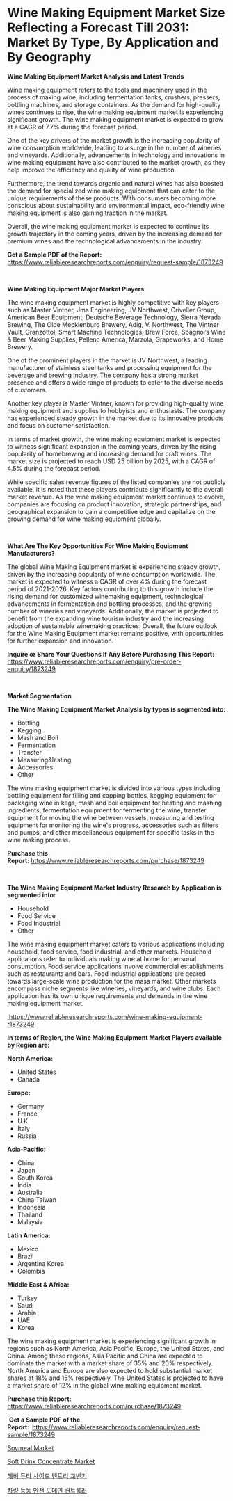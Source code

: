 <p><h1>Wine Making Equipment Market Size Reflecting a Forecast Till 2031: Market By Type, By Application and By Geography</h1></p><p><strong>Wine Making Equipment Market Analysis and Latest Trends</strong></p>
<p><p>Wine making equipment refers to the tools and machinery used in the process of making wine, including fermentation tanks, crushers, pressers, bottling machines, and storage containers. As the demand for high-quality wines continues to rise, the wine making equipment market is experiencing significant growth. The wine making equipment market is expected to grow at a CAGR of 7.7% during the forecast period.</p><p>One of the key drivers of the market growth is the increasing popularity of wine consumption worldwide, leading to a surge in the number of wineries and vineyards. Additionally, advancements in technology and innovations in wine making equipment have also contributed to the market growth, as they help improve the efficiency and quality of wine production.</p><p>Furthermore, the trend towards organic and natural wines has also boosted the demand for specialized wine making equipment that can cater to the unique requirements of these products. With consumers becoming more conscious about sustainability and environmental impact, eco-friendly wine making equipment is also gaining traction in the market.</p><p>Overall, the wine making equipment market is expected to continue its growth trajectory in the coming years, driven by the increasing demand for premium wines and the technological advancements in the industry.</p></p>
<p><strong>Get a Sample PDF of the Report:&nbsp;</strong> <a href="https://www.reliableresearchreports.com/enquiry/request-sample/1873249">https://www.reliableresearchreports.com/enquiry/request-sample/1873249</a></p>
<p>&nbsp;</p>
<p><strong>Wine Making Equipment Major Market Players</strong></p>
<p><p>The wine making equipment market is highly competitive with key players such as Master Vintner, Jma Engineering, JV Northwest, Criveller Group, American Beer Equipment, Deutsche Beverage Technology, Sierra Nevada Brewing, The Olde Mecklenburg Brewery, Adig, V. Northwest, The Vintner Vault, Granzottol, Smart Machine Technologies, Brew Force, Spagnol’s Wine & Beer Making Supplies, Pellenc America, Marzola, Grapeworks, and Home Brewery. </p><p>One of the prominent players in the market is JV Northwest, a leading manufacturer of stainless steel tanks and processing equipment for the beverage and brewing industry. The company has a strong market presence and offers a wide range of products to cater to the diverse needs of customers.</p><p>Another key player is Master Vintner, known for providing high-quality wine making equipment and supplies to hobbyists and enthusiasts. The company has experienced steady growth in the market due to its innovative products and focus on customer satisfaction.</p><p>In terms of market growth, the wine making equipment market is expected to witness significant expansion in the coming years, driven by the rising popularity of homebrewing and increasing demand for craft wines. The market size is projected to reach USD 25 billion by 2025, with a CAGR of 4.5% during the forecast period.</p><p>While specific sales revenue figures of the listed companies are not publicly available, it is noted that these players contribute significantly to the overall market revenue. As the wine making equipment market continues to evolve, companies are focusing on product innovation, strategic partnerships, and geographical expansion to gain a competitive edge and capitalize on the growing demand for wine making equipment globally.</p></p>
<p>&nbsp;</p>
<p><strong>What Are The Key Opportunities For Wine Making Equipment Manufacturers?</strong></p>
<p><p>The global Wine Making Equipment market is experiencing steady growth, driven by the increasing popularity of wine consumption worldwide. The market is expected to witness a CAGR of over 4% during the forecast period of 2021-2026. Key factors contributing to this growth include the rising demand for customized winemaking equipment, technological advancements in fermentation and bottling processes, and the growing number of wineries and vineyards. Additionally, the market is projected to benefit from the expanding wine tourism industry and the increasing adoption of sustainable winemaking practices. Overall, the future outlook for the Wine Making Equipment market remains positive, with opportunities for further expansion and innovation.</p></p>
<p><strong>Inquire or Share Your Questions If Any Before Purchasing This Report:</strong> <a href="https://www.reliableresearchreports.com/enquiry/pre-order-enquiry/1873249">https://www.reliableresearchreports.com/enquiry/pre-order-enquiry/1873249</a></p>
<p>&nbsp;</p>
<p><strong>Market Segmentation</strong></p>
<p><strong>The Wine Making Equipment Market Analysis by types is segmented into:</strong></p>
<p><ul><li>Bottling</li><li>Kegging</li><li>Mash and Boil</li><li>Fermentation</li><li>Transfer</li><li>Measuring&lesting</li><li>Accessories</li><li>Other</li></ul></p>
<p><p>The wine making equipment market is divided into various types including bottling equipment for filling and capping bottles, kegging equipment for packaging wine in kegs, mash and boil equipment for heating and mashing ingredients, fermentation equipment for fermenting the wine, transfer equipment for moving the wine between vessels, measuring and testing equipment for monitoring the wine's progress, accessories such as filters and pumps, and other miscellaneous equipment for specific tasks in the wine making process.</p></p>
<p><strong>Purchase this Report:&nbsp;</strong><a href="https://www.reliableresearchreports.com/purchase/1873249">https://www.reliableresearchreports.com/purchase/1873249</a></p>
<p>&nbsp;</p>
<p><strong>The Wine Making Equipment Market Industry Research by Application is segmented into:</strong></p>
<p><ul><li>Household</li><li>Food Service</li><li>Food Industrial</li><li>Other</li></ul></p>
<p><p>The wine making equipment market caters to various applications including household, food service, food industrial, and other markets. Household applications refer to individuals making wine at home for personal consumption. Food service applications involve commercial establishments such as restaurants and bars. Food industrial applications are geared towards large-scale wine production for the mass market. Other markets encompass niche segments like wineries, vineyards, and wine clubs. Each application has its own unique requirements and demands in the wine making equipment market.</p></p>
<p><a href="https://www.reliableresearchreports.com/wine-making-equipment-r1873249">&nbsp;https://www.reliableresearchreports.com/wine-making-equipment-r1873249</a></p>
<p><strong>In terms of Region, the Wine Making Equipment Market Players available by Region are:</strong></p>
<p>
    <p> <strong> North America: </strong>
        <ul>
            <li>United States</li>
            <li>Canada</li>
        </ul>
        </p> 
    <p> <strong> Europe: </strong>
        <ul>
            <li>Germany</li>
            <li>France</li>
            <li>U.K.</li>
            <li>Italy</li>
            <li>Russia</li>
        </ul>
        </p> 
    <p> <strong> Asia-Pacific: </strong>
        <ul>
            <li>China</li>
            <li>Japan</li>
            <li>South Korea</li>
            <li>India</li>
            <li>Australia</li>
            <li>China Taiwan</li>
            <li>Indonesia</li>
            <li>Thailand</li>
            <li>Malaysia</li>
        </ul>
        </p> 
    <p> <strong> Latin America: </strong>
        <ul>
            <li>Mexico</li>
            <li>Brazil</li>
            <li>Argentina Korea</li>
            <li>Colombia</li>
        </ul>
        </p> 
    <p> <strong> Middle East & Africa: </strong>
        <ul>
            <li>Turkey</li>
            <li>Saudi</li>
            <li>Arabia</li>
            <li>UAE</li>
            <li>Korea</li>
        </ul>
    </p>
    </p>
<p><p>The wine making equipment market is experiencing significant growth in regions such as North America, Asia Pacific, Europe, the United States, and China. Among these regions, Asia Pacific and China are expected to dominate the market with a market share of 35% and 20% respectively. North America and Europe are also expected to hold substantial market shares at 18% and 15% respectively. The United States is projected to have a market share of 12% in the global wine making equipment market.</p></p>
<p><strong>Purchase this Report: </strong><a href="https://www.reliableresearchreports.com/purchase/1873249">https://www.reliableresearchreports.com/purchase/1873249</a></p>
<p>&nbsp;<strong>Get a Sample PDF of the Report:&nbsp;&nbsp;</strong><a href="https://www.reliableresearchreports.com/enquiry/request-sample/1873249">https://www.reliableresearchreports.com/enquiry/request-sample/1873249</a></p>
<p><strong></strong></p>
<p><p><a href="https://github.com/RickHolmes3/Market-Research-Report-List-5/blob/main/soymeal-market.md">Soymeal Market</a></p><p><a href="https://github.com/ikahanika44/Market-Research-Report-List-1/blob/main/soft-drink-concentrate-market.md">Soft Drink Concentrate Market</a></p><p><a href="https://github.com/romeshmittrochakma11/Market-Research-Report-List-1/blob/main/7848556163465.md">헤비 듀티 사이드 엔트리 교반기</a></p><p><a href="https://github.com/Marcosoenrt565736/Market-Research-Report-List-1/blob/main/8109862163464.md">차량 능동 안전 도메인 컨트롤러</a></p></p>
